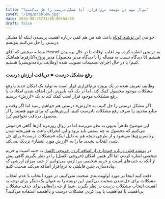 ```yaml
---
title: "سوال مهم در توسعه نرم‌افزار: آیا مشکل درستی را حل می‌کنیم؟"
cover: "/img/problem.jpg"
date: 2020-05-25T21:05:09+04:30
draft: false
---
```


خواندن [این نوشته کوتاه](https://zef.me/2020/02/02/is-this-the-right-problem/) باعث شد من هم کمی درباره اهمیت پرسیدن اینکه آیا مشکل درستی را حل می‌کنیم بنویسم.

مشابه صحبتی که آقای Hemel به درستی اشاره کرده بود اغلب اوقات یا در حال پرسیدن هستیم (تا دیدگاه نسبت به مساله را با دیدگاه مدیر محصول/ مدیر پروژه/کارفرما هماهنگ کنیم) یا در حال اجرای تصمیمات تصویب شده (وظایف برنامه‌نویسی) هستیم.


### رفع مشکل درست = دریافت ارزش درست
وظایف تعریف شده در یک پروژه نرم‌افزاری قرار است به تولید یک امکان جدید یا رفع مشکلات موجود محصول کمک کند. اما در یک لایه پایین‌تر، این اضافه شدن امکانات یا رفع مشکلات موجود قرار است کمک کند به یک «ارزش» برسیم. 

اگر مشکل درستی را حل کنیم، به «ارزش» درستی هم خواهیم رسید اما اگر وقت و منابع محدود را صرف رفع مشکلات نادرست کنیم، ارزش‌هایی که برای مهم هستند را از محصول دریافت نخواهیم کرد.

این موضوع ظاهراً بدیهی به نظر می‌رسد اما در روال روزمره کارها گاهی فراموش می‌کنیم که محصول به چه سمتی باید برود و این انحراف باعث به هم‌ریخته شدن برنامه‌ریزی‌ها می‌شود و از طرفی نتیجه هم به دلیل اینکه «مشکلات درست» برای حل شدن انتخاب نشدند ما را به «ارزش مورد انتظار» نزدیک نمی‌‌کند.

در [نوشته قبلی درباره خودداری از اضافه کردن خروجی اکسل](/post/export-excel/) به جنبه امنیت و حریم شخصی اشاره کردم، اما اگر همین امکان (خروجی اکسل) را در نظر بگیریم گاهی پیش از آنکه به جنبه‌های امنیت و حریم شخصی بپردازیم، می‌توانیم از جنبه میزان ارزشی که پیاده‌سازی چنین قابلیتی به نرم‌افزار اضافه می‌کند صحبت کنیم. 

دقت کنید اینجا در مورد اولویت‌بندی صحبت نمی‌کنیم، در مورد انتخاب یا عدم انتخاب مشکلات برای حل شدن صحبت می‌کنیم. این نوشته را به عنوان یک تلنگر برای توجه به اهمیت انتخاب مشکلات درست در نظر بگیرید. شما از چه راه‌هایی برای حذف مشکلات بی‌اهمیت یا کم‌اهمیت یا پیدا کردن مشکلات درست و بااهمیت استفاده می‌کنید؟